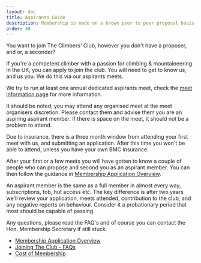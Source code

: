 ```yaml
---
layout: doc
title: Aspirants Guide
description: Membership is made on a known peer to peer proposal basis, this aspirants guide helps you to join if you don't know an existing member.
order: 40
---
```


You want to join The Climbers' Club, however you don't have a proposer, and or, a seconder?

If you're a competent climber with a passion for climbing & mountaineering in the UK, you can apply to join the club. You will need to get to know us, and us you. We do this via our aspirants meets.

We try to run at least one annual dedicated aspirants meet, check the [meet information page](https://www.climbers-club.co.uk/meets/) for more information.

It should be noted, you may attend any organised meet at the meet organisers discretion. Please contact them and advise them you are an aspiring aspirant member. If there is space on the meet, it should not be a problem to attend.

Due to insurance, there is a three month window from attending your first meet with us, and submitting an application. After this time you won't be able to attend, unless you have your own BMC insurance.

After your first or a few meets you will have gotten to know a couple of people who can propose and second you as an aspirant member. You can then follow the guidance in [Membership Application Overview](/docs/membership/your-application).

An aspirant member is the same as a full member in almost every way, subscriptions, fob, hut access etc. The key difference is after two years we'll review your application, meets attended, contribution to the club, and any negative reports on behaviour. Consider it a probationary period that most should be capable of passing.

Any questions, please read the FAQ's and of course you can contact the Hon. Membership Secretary if still stuck.

- [Membership Application Overview](/docs/membership/your-application)
- [Joining The Club - FAQs](/docs/membership/joining-the-club)
- [Cost of Membership](/docs/membership/cost-of-membership)
